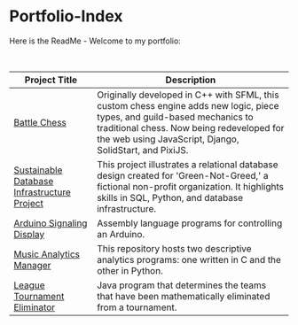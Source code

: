 # Portfolio-Index

Here is the ReadMe - Welcome to my portfolio:

<br>

| Project Title | Description |
| ----------------------------------------------- | --------------- |
| [Battle Chess](https://github.com/leenapthine/BattleChess) | Originally developed in C++ with SFML, this custom chess engine adds new logic, piece types, and guild-based mechanics to traditional chess. Now being redeveloped for the web using JavaScript, Django, SolidStart, and PixiJS. |
| [Sustainable Database Infrastructure Project](https://github.com/leenapthine/GNG-Company-Database) | This project illustrates a relational database design created for 'Green-Not-Greed,' a fictional non-profit organization. It highlights skills in SQL, Python, and database infrastructure. |
| [Arduino Signaling Display](https://github.com/leenapthine/Arduino-LCD) | Assembly language programs for controlling an Arduino. |
| [Music Analytics Manager](https://github.com/leenapthine/Music-Analytics_C-Python) | This repository hosts two descriptive analytics programs: one written in C and the other in Python. |
| [League Tournament Eliminator](https://github.com/leenapthine/Sports_Elimination-Java/tree/main) | Java program that determines the teams that have been mathematically eliminated from a tournament. |


